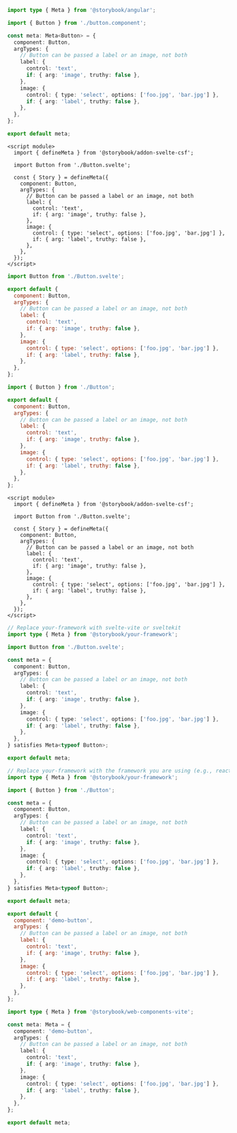 ```ts filename="Button.stories.ts" renderer="angular" language="ts"
import type { Meta } from '@storybook/angular';

import { Button } from './button.component';

const meta: Meta<Button> = {
  component: Button,
  argTypes: {
    // Button can be passed a label or an image, not both
    label: {
      control: 'text',
      if: { arg: 'image', truthy: false },
    },
    image: {
      control: { type: 'select', options: ['foo.jpg', 'bar.jpg'] },
      if: { arg: 'label', truthy: false },
    },
  },
};

export default meta;
```

```svelte filename="Button.stories.svelte" renderer="svelte" language="js" tabTitle="Svelte CSF"
<script module>
  import { defineMeta } from '@storybook/addon-svelte-csf';

  import Button from './Button.svelte';

  const { Story } = defineMeta({
    component: Button,
    argTypes: {
      // Button can be passed a label or an image, not both
      label: {
        control: 'text',
        if: { arg: 'image', truthy: false },
      },
      image: {
        control: { type: 'select', options: ['foo.jpg', 'bar.jpg'] },
        if: { arg: 'label', truthy: false },
      },
    },
  });
</script>
```

```js filename="Button.stories.js" renderer="svelte" language="js" tabTitle="CSF"
import Button from './Button.svelte';

export default {
  component: Button,
  argTypes: {
    // Button can be passed a label or an image, not both
    label: {
      control: 'text',
      if: { arg: 'image', truthy: false },
    },
    image: {
      control: { type: 'select', options: ['foo.jpg', 'bar.jpg'] },
      if: { arg: 'label', truthy: false },
    },
  },
};
```

```js filename="Button.stories.js|jsx" renderer="common" language="js"
import { Button } from './Button';

export default {
  component: Button,
  argTypes: {
    // Button can be passed a label or an image, not both
    label: {
      control: 'text',
      if: { arg: 'image', truthy: false },
    },
    image: {
      control: { type: 'select', options: ['foo.jpg', 'bar.jpg'] },
      if: { arg: 'label', truthy: false },
    },
  },
};
```

```svelte filename="Button.stories.svelte" renderer="svelte" language="ts" tabTitle="Svelte CSF"
<script module>
  import { defineMeta } from '@storybook/addon-svelte-csf';

  import Button from './Button.svelte';

  const { Story } = defineMeta({
    component: Button,
    argTypes: {
      // Button can be passed a label or an image, not both
      label: {
        control: 'text',
        if: { arg: 'image', truthy: false },
      },
      image: {
        control: { type: 'select', options: ['foo.jpg', 'bar.jpg'] },
        if: { arg: 'label', truthy: false },
      },
    },
  });
</script>
```

```ts filename="Button.stories.ts" renderer="svelte" language="ts" tabTitle="CSF"
// Replace your-framework with svelte-vite or sveltekit
import type { Meta } from '@storybook/your-framework';

import Button from './Button.svelte';

const meta = {
  component: Button,
  argTypes: {
    // Button can be passed a label or an image, not both
    label: {
      control: 'text',
      if: { arg: 'image', truthy: false },
    },
    image: {
      control: { type: 'select', options: ['foo.jpg', 'bar.jpg'] },
      if: { arg: 'label', truthy: false },
    },
  },
} satisfies Meta<typeof Button>;

export default meta;
```

```ts filename="Button.stories.ts|tsx" renderer="common" language="ts"
// Replace your-framework with the framework you are using (e.g., react-vite, vue3-vite, angular, etc.)
import type { Meta } from '@storybook/your-framework';

import { Button } from './Button';

const meta = {
  component: Button,
  argTypes: {
    // Button can be passed a label or an image, not both
    label: {
      control: 'text',
      if: { arg: 'image', truthy: false },
    },
    image: {
      control: { type: 'select', options: ['foo.jpg', 'bar.jpg'] },
      if: { arg: 'label', truthy: false },
    },
  },
} satisfies Meta<typeof Button>;

export default meta;
```

```js filename="Button.stories.js" renderer="web-components" language="js"
export default {
  component: 'demo-button',
  argTypes: {
    // Button can be passed a label or an image, not both
    label: {
      control: 'text',
      if: { arg: 'image', truthy: false },
    },
    image: {
      control: { type: 'select', options: ['foo.jpg', 'bar.jpg'] },
      if: { arg: 'label', truthy: false },
    },
  },
};
```

```ts filename="Button.stories.ts" renderer="web-components" language="ts"
import type { Meta } from '@storybook/web-components-vite';

const meta: Meta = {
  component: 'demo-button',
  argTypes: {
    // Button can be passed a label or an image, not both
    label: {
      control: 'text',
      if: { arg: 'image', truthy: false },
    },
    image: {
      control: { type: 'select', options: ['foo.jpg', 'bar.jpg'] },
      if: { arg: 'label', truthy: false },
    },
  },
};

export default meta;
```

